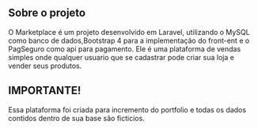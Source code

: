 ## Sobre o projeto

O Marketplace é um projeto desenvolvido em Laravel, utilizando o MySQL como banco de dados,Bootstrap 4 para a implementação do front-ent e o PagSeguro como api para pagamento. Ele é uma plataforma de vendas simples onde qualquer usuario que se cadastrar pode criar sua loja e vender seus produtos.

## IMPORTANTE!

Essa plataforma foi criada para incremento do portfolio e todas os dados contidos dentro de sua base são ficticios.


